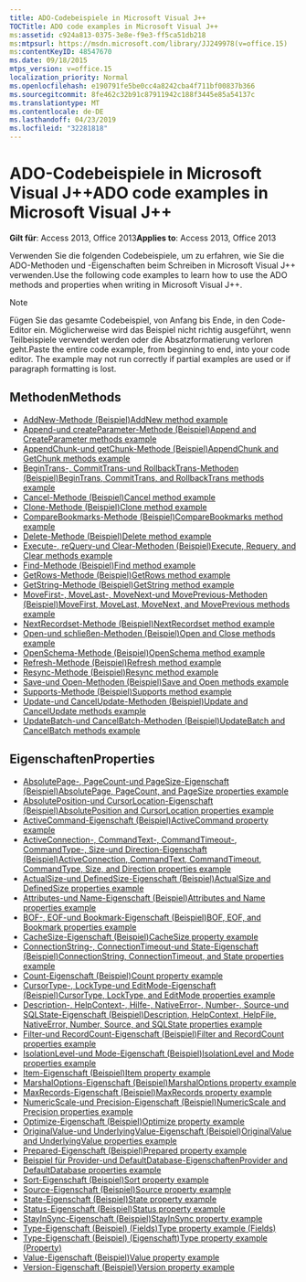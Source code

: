 ```yaml
---
title: ADO-Codebeispiele in Microsoft Visual J++
TOCTitle: ADO code examples in Microsoft Visual J++
ms:assetid: c924a813-0375-3e8e-f9e3-ff5ca51db218
ms:mtpsurl: https://msdn.microsoft.com/library/JJ249978(v=office.15)
ms:contentKeyID: 48547670
ms.date: 09/18/2015
mtps_version: v=office.15
localization_priority: Normal
ms.openlocfilehash: e190791fe5be0cc4a8242cba4f711bf00837b366
ms.sourcegitcommit: 8fe462c32b91c87911942c188f3445e85a54137c
ms.translationtype: MT
ms.contentlocale: de-DE
ms.lasthandoff: 04/23/2019
ms.locfileid: "32281818"
---
```

# <a name="ado-code-examples-in-microsoft-visual-j"></a><span data-ttu-id="038ba-102">ADO-Codebeispiele in Microsoft Visual J++</span><span class="sxs-lookup"><span data-stu-id="038ba-102">ADO code examples in Microsoft Visual J++</span></span>

<span data-ttu-id="038ba-103">**Gilt für**: Access 2013, Office 2013</span><span class="sxs-lookup"><span data-stu-id="038ba-103">**Applies to**: Access 2013, Office 2013</span></span>

<span data-ttu-id="038ba-104">Verwenden Sie die folgenden Codebeispiele, um zu erfahren, wie Sie die ADO-Methoden und -Eigenschaften beim Schreiben in Microsoft Visual J++ verwenden.</span><span class="sxs-lookup"><span data-stu-id="038ba-104">Use the following code examples to learn how to use the ADO methods and properties when writing in Microsoft Visual J++.</span></span>

> [!NOTE]
> <span data-ttu-id="038ba-p101">Fügen Sie das gesamte Codebeispiel, von Anfang bis Ende, in den Code-Editor ein. Möglicherweise wird das Beispiel nicht richtig ausgeführt, wenn Teilbeispiele verwendet werden oder die Absatzformatierung verloren geht.</span><span class="sxs-lookup"><span data-stu-id="038ba-p101">Paste the entire code example, from beginning to end, into your code editor. The example may not run correctly if partial examples are used or if paragraph formatting is lost.</span></span>

## <a name="methods"></a><span data-ttu-id="038ba-107">Methoden</span><span class="sxs-lookup"><span data-stu-id="038ba-107">Methods</span></span>

- [<span data-ttu-id="038ba-108">AddNew-Methode (Beispiel)</span><span class="sxs-lookup"><span data-stu-id="038ba-108">AddNew method example</span></span>](addnew-method-example-vj.md)
- [<span data-ttu-id="038ba-109">Append-und createParameter-Methode (Beispiel)</span><span class="sxs-lookup"><span data-stu-id="038ba-109">Append and CreateParameter methods example</span></span>](append-and-createparameter-methods-example-vj.md)
- [<span data-ttu-id="038ba-110">AppendChunk-und getChunk-Methode (Beispiel)</span><span class="sxs-lookup"><span data-stu-id="038ba-110">AppendChunk and GetChunk methods example</span></span>](appendchunk-and-getchunk-methods-example-vj.md)
- [<span data-ttu-id="038ba-111">BeginTrans-, CommitTrans-und RollbackTrans-Methoden (Beispiel)</span><span class="sxs-lookup"><span data-stu-id="038ba-111">BeginTrans, CommitTrans, and RollbackTrans methods example</span></span>](begintrans-committrans-and-rollbacktrans-methods-example-vj.md)
- [<span data-ttu-id="038ba-112">Cancel-Methode (Beispiel)</span><span class="sxs-lookup"><span data-stu-id="038ba-112">Cancel method example</span></span>](cancel-method-example-vj.md)
- [<span data-ttu-id="038ba-113">Clone-Methode (Beispiel)</span><span class="sxs-lookup"><span data-stu-id="038ba-113">Clone method example</span></span>](clone-method-example-vj.md)
- [<span data-ttu-id="038ba-114">CompareBookmarks-Methode (Beispiel)</span><span class="sxs-lookup"><span data-stu-id="038ba-114">CompareBookmarks method example</span></span>](comparebookmarks-method-example-vj.md)
- [<span data-ttu-id="038ba-115">Delete-Methode (Beispiel)</span><span class="sxs-lookup"><span data-stu-id="038ba-115">Delete method example</span></span>](delete-method-example-vj.md)
- [<span data-ttu-id="038ba-116">Execute-, reQuery-und Clear-Methoden (Beispiel)</span><span class="sxs-lookup"><span data-stu-id="038ba-116">Execute, Requery, and Clear methods example</span></span>](execute-requery-and-clear-methods-example-vj.md)
- [<span data-ttu-id="038ba-117">Find-Methode (Beispiel)</span><span class="sxs-lookup"><span data-stu-id="038ba-117">Find method example</span></span>](find-method-example-vj.md)
- [<span data-ttu-id="038ba-118">GetRows-Methode (Beispiel)</span><span class="sxs-lookup"><span data-stu-id="038ba-118">GetRows method example</span></span>](getrows-method-example-vj.md)
- [<span data-ttu-id="038ba-119">GetString-Methode (Beispiel)</span><span class="sxs-lookup"><span data-stu-id="038ba-119">GetString method example</span></span>](getstring-method-example-vj.md)
- [<span data-ttu-id="038ba-120">MoveFirst-, MoveLast-, MoveNext-und MovePrevious-Methoden (Beispiel)</span><span class="sxs-lookup"><span data-stu-id="038ba-120">MoveFirst, MoveLast, MoveNext, and MovePrevious methods example</span></span>](movefirst-movelast-movenext-and-moveprevious-methods-example-vj.md)
- [<span data-ttu-id="038ba-121">NextRecordset-Methode (Beispiel)</span><span class="sxs-lookup"><span data-stu-id="038ba-121">NextRecordset method example</span></span>](nextrecordset-method-example-vj.md)
- [<span data-ttu-id="038ba-122">Open-und schließen-Methoden (Beispiel)</span><span class="sxs-lookup"><span data-stu-id="038ba-122">Open and Close methods example</span></span>](open-and-close-methods-example-vj.md)
- [<span data-ttu-id="038ba-123">OpenSchema-Methode (Beispiel)</span><span class="sxs-lookup"><span data-stu-id="038ba-123">OpenSchema method example</span></span>](openschema-method-example-vj.md)
- [<span data-ttu-id="038ba-124">Refresh-Methode (Beispiel)</span><span class="sxs-lookup"><span data-stu-id="038ba-124">Refresh method example</span></span>](refresh-method-example-vj.md)
- [<span data-ttu-id="038ba-125">Resync-Methode (Beispiel)</span><span class="sxs-lookup"><span data-stu-id="038ba-125">Resync method example</span></span>](resync-method-example-vj.md)
- [<span data-ttu-id="038ba-126">Save-und Open-Methoden (Beispiel)</span><span class="sxs-lookup"><span data-stu-id="038ba-126">Save and Open methods example</span></span>](save-and-open-methods-example-vj.md)
- [<span data-ttu-id="038ba-127">Supports-Methode (Beispiel)</span><span class="sxs-lookup"><span data-stu-id="038ba-127">Supports method example</span></span>](supports-method-example-vj.md)
- [<span data-ttu-id="038ba-128">Update-und CancelUpdate-Methoden (Beispiel)</span><span class="sxs-lookup"><span data-stu-id="038ba-128">Update and CancelUpdate methods example</span></span>](update-and-cancelupdate-methods-example-vj.md)
- [<span data-ttu-id="038ba-129">UpdateBatch-und CancelBatch-Methoden (Beispiel)</span><span class="sxs-lookup"><span data-stu-id="038ba-129">UpdateBatch and CancelBatch methods example</span></span>](updatebatch-and-cancelbatch-methods-example-vj.md)

## <a name="properties"></a><span data-ttu-id="038ba-130">Eigenschaften</span><span class="sxs-lookup"><span data-stu-id="038ba-130">Properties</span></span>

- [<span data-ttu-id="038ba-131">AbsolutePage-, PageCount-und PageSize-Eigenschaft (Beispiel)</span><span class="sxs-lookup"><span data-stu-id="038ba-131">AbsolutePage, PageCount, and PageSize properties example</span></span>](absolutepage-pagecount-and-pagesize-properties-example-vj.md)
- [<span data-ttu-id="038ba-132">AbsolutePosition-und CursorLocation-Eigenschaft (Beispiel)</span><span class="sxs-lookup"><span data-stu-id="038ba-132">AbsolutePosition and CursorLocation properties example</span></span>](absoluteposition-and-cursorlocation-properties-example-vj.md)
- [<span data-ttu-id="038ba-133">ActiveCommand-Eigenschaft (Beispiel)</span><span class="sxs-lookup"><span data-stu-id="038ba-133">ActiveCommand property example</span></span>](activecommand-property-example-vj.md)
- [<span data-ttu-id="038ba-134">ActiveConnection-, CommandText-, CommandTimeout-, CommandType-, Size-und Direction-Eigenschaft (Beispiel)</span><span class="sxs-lookup"><span data-stu-id="038ba-134">ActiveConnection, CommandText, CommandTimeout, CommandType, Size, and Direction properties example</span></span>](activeconnection-commandtext-commandtimeout-commandtype-size-and-direction-properties-example-vj.md)
- [<span data-ttu-id="038ba-135">ActualSize-und DefinedSize-Eigenschaft (Beispiel)</span><span class="sxs-lookup"><span data-stu-id="038ba-135">ActualSize and DefinedSize properties example</span></span>](actualsize-and-definedsize-properties-example-vj.md)
- [<span data-ttu-id="038ba-136">Attributes-und Name-Eigenschaft (Beispiel)</span><span class="sxs-lookup"><span data-stu-id="038ba-136">Attributes and Name properties example</span></span>](attributes-and-name-properties-example-vj.md)
- [<span data-ttu-id="038ba-137">BOF-, EOF-und Bookmark-Eigenschaft (Beispiel)</span><span class="sxs-lookup"><span data-stu-id="038ba-137">BOF, EOF, and Bookmark properties example</span></span>](bof-eof-and-bookmark-properties-example-vj.md)
- [<span data-ttu-id="038ba-138">CacheSize-Eigenschaft (Beispiel)</span><span class="sxs-lookup"><span data-stu-id="038ba-138">CacheSize property example</span></span>](cachesize-property-example-vj.md)
- [<span data-ttu-id="038ba-139">ConnectionString-, ConnectionTimeout-und State-Eigenschaft (Beispiel)</span><span class="sxs-lookup"><span data-stu-id="038ba-139">ConnectionString, ConnectionTimeout, and State properties example</span></span>](connectionstring-connectiontimeout-and-state-properties-example-vj.md)
- [<span data-ttu-id="038ba-140">Count-Eigenschaft (Beispiel)</span><span class="sxs-lookup"><span data-stu-id="038ba-140">Count property example</span></span>](count-property-example-vj.md)
- [<span data-ttu-id="038ba-141">CursorType-, LockType-und EditMode-Eigenschaft (Beispiel)</span><span class="sxs-lookup"><span data-stu-id="038ba-141">CursorType, LockType, and EditMode properties example</span></span>](cursortype-locktype-and-editmode-properties-example-vj.md)
- [<span data-ttu-id="038ba-142">Description-, HelpContext-, Hilfe-, NativeError-, Number-, Source-und SQLState-Eigenschaft (Beispiel)</span><span class="sxs-lookup"><span data-stu-id="038ba-142">Description, HelpContext, HelpFile, NativeError, Number, Source, and SQLState properties example</span></span>](description-helpcontext-helpfile-nativeerror-number-source-and-sqlstate-properties-example-vj.md)
- [<span data-ttu-id="038ba-143">Filter-und RecordCount-Eigenschaft (Beispiel)</span><span class="sxs-lookup"><span data-stu-id="038ba-143">Filter and RecordCount properties example</span></span>](filter-and-recordcount-properties-example-vj.md)
- [<span data-ttu-id="038ba-144">IsolationLevel-und Mode-Eigenschaft (Beispiel)</span><span class="sxs-lookup"><span data-stu-id="038ba-144">IsolationLevel and Mode properties example</span></span>](isolationlevel-and-mode-properties-example-vj.md)
- [<span data-ttu-id="038ba-145">Item-Eigenschaft (Beispiel)</span><span class="sxs-lookup"><span data-stu-id="038ba-145">Item property example</span></span>](item-property-example-vj.md)
- [<span data-ttu-id="038ba-146">MarshalOptions-Eigenschaft (Beispiel)</span><span class="sxs-lookup"><span data-stu-id="038ba-146">MarshalOptions property example</span></span>](marshaloptions-property-example-vj.md)
- [<span data-ttu-id="038ba-147">MaxRecords-Eigenschaft (Beispiel)</span><span class="sxs-lookup"><span data-stu-id="038ba-147">MaxRecords property example</span></span>](maxrecords-property-example-vj.md)
- [<span data-ttu-id="038ba-148">NumericScale-und Precision-Eigenschaft (Beispiel)</span><span class="sxs-lookup"><span data-stu-id="038ba-148">NumericScale and Precision properties example</span></span>](numericscale-and-precision-properties-example-vj.md)
- [<span data-ttu-id="038ba-149">Optimize-Eigenschaft (Beispiel)</span><span class="sxs-lookup"><span data-stu-id="038ba-149">Optimize property example</span></span>](optimize-property-example-vj.md)
- [<span data-ttu-id="038ba-150">OriginalValue-und UnderlyingValue-Eigenschaft (Beispiel)</span><span class="sxs-lookup"><span data-stu-id="038ba-150">OriginalValue and UnderlyingValue properties example</span></span>](originalvalue-and-underlyingvalue-properties-example-vj.md)
- [<span data-ttu-id="038ba-151">Prepared-Eigenschaft (Beispiel)</span><span class="sxs-lookup"><span data-stu-id="038ba-151">Prepared property example</span></span>](prepared-property-example-vj.md)
- [<span data-ttu-id="038ba-152">Beispiel für Provider-und DefaultDatabase-Eigenschaften</span><span class="sxs-lookup"><span data-stu-id="038ba-152">Provider and DefaultDatabase properties example</span></span>](provider-and-defaultdatabase-properties-example-vj.md)
- [<span data-ttu-id="038ba-153">Sort-Eigenschaft (Beispiel)</span><span class="sxs-lookup"><span data-stu-id="038ba-153">Sort property example</span></span>](sort-property-example-vj.md)
- [<span data-ttu-id="038ba-154">Source-Eigenschaft (Beispiel)</span><span class="sxs-lookup"><span data-stu-id="038ba-154">Source property example</span></span>](source-property-example-vj.md)
- [<span data-ttu-id="038ba-155">State-Eigenschaft (Beispiel)</span><span class="sxs-lookup"><span data-stu-id="038ba-155">State property example</span></span>](state-property-example-vj.md)
- [<span data-ttu-id="038ba-156">Status-Eigenschaft (Beispiel)</span><span class="sxs-lookup"><span data-stu-id="038ba-156">Status property example</span></span>](status-property-example-vj.md)
- [<span data-ttu-id="038ba-157">StayInSync-Eigenschaft (Beispiel)</span><span class="sxs-lookup"><span data-stu-id="038ba-157">StayInSync property example</span></span>](stayinsync-property-example-vj.md)
- [<span data-ttu-id="038ba-158">Type-Eigenschaft (Beispiel) (Fields)</span><span class="sxs-lookup"><span data-stu-id="038ba-158">Type property example (Fields)</span></span>](https://docs.microsoft.com/office/vba/access/concepts/miscellaneous/type-property-example-fieldvj-plus-plus)
- [<span data-ttu-id="038ba-159">Type-Eigenschaft (Beispiel) (Eigenschaft)</span><span class="sxs-lookup"><span data-stu-id="038ba-159">Type property example (Property)</span></span>](https://docs.microsoft.com/office/vba/access/concepts/miscellaneous/type-property-example-propertyvj-plus-plus)
- [<span data-ttu-id="038ba-160">Value-Eigenschaft (Beispiel)</span><span class="sxs-lookup"><span data-stu-id="038ba-160">Value property example</span></span>](value-property-example-vj.md)
- [<span data-ttu-id="038ba-161">Version-Eigenschaft (Beispiel)</span><span class="sxs-lookup"><span data-stu-id="038ba-161">Version property example</span></span>](version-property-example-vj.md)

